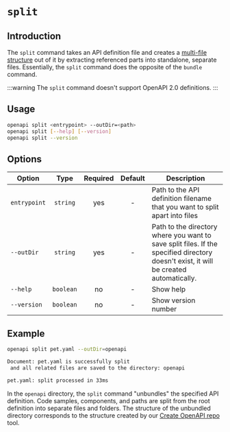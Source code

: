 # `split`

## Introduction

The `split` command takes an API definition file and creates a [multi-file structure](../index.md#multi-file-approach) out of it by extracting referenced parts into standalone, separate files. Essentially, the `split` command does the opposite of the `bundle` command.

:::warning
The `split` command doesn't support OpenAPI 2.0 definitions.
:::

## Usage

```bash
openapi split <entrypoint> --outDir=<path>
openapi split [--help] [--version]
openapi split --version
```

## Options

Option                    | Type      | Required     | Default     | Description
--------------------------|:---------:|:------------:|:-----------:|------------
`entrypoint`              | `string`  | yes          | -           | Path to the API definition filename that you want to split apart into files
`--outDir`                | `string`  | yes          | -           | Path to the directory where you want to save split files. If the specified directory doesn't exist, it will be created automatically.
`--help`                  | `boolean` | no           | -           | Show help
`--version`               | `boolean` | no           | -           | Show version number

## Example

```bash request
openapi split pet.yaml --outDir=openapi
```

```bash output
Document: pet.yaml is successfully split
 and all related files are saved to the directory: openapi 

pet.yaml: split processed in 33ms
```

In the `openapi` directory, the `split` command "unbundles" the specified API definition. Code samples, components, and paths are split from the root definition into separate files and folders. The structure of the unbundled directory corresponds to the structure created by our [Create OpenAPI repo](https://github.com/Redocly/create-openapi-repo) tool.

